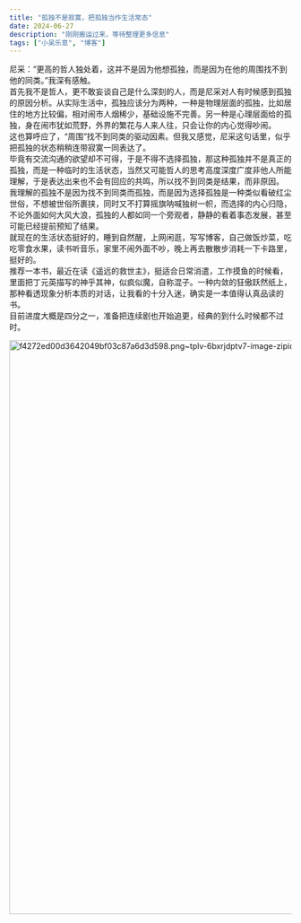 ```yaml
---
title: "孤独不是寂寞，把孤独当作生活常态"
date: 2024-06-27
description: "刚刚搬运过来，等待整理更多信息"
tags: ["小吴乐意", "博客"]
---
```


<p>尼采：&ldquo;更高的哲人独处着，这并不是因为他想孤独，而是因为在他的周围找不到他的同类。&rdquo;我深有感触。<br>首先我不是哲人，更不敢妄谈自己是什么深刻的人，而是尼采对人有时候感到孤独的原因分析。从实际生活中，孤独应该分为两种，一种是物理层面的孤独，比如居住的地方比较偏，相对闹市人烟稀少，基础设施不完善。另一种是心理层面给的孤独，身在闹市犹如荒野，外界的繁花与人来人往，只会让你的内心觉得吵闹。<br>这也算呼应了，&ldquo;周围&rdquo;找不到同类的驱动因素。但我又感觉，尼采这句话里，似乎把孤独的状态稍稍连带寂寞一同表达了。<br>毕竟有交流沟通的欲望却不可得，于是不得不选择孤独，那这种孤独并不是真正的孤独，而是一种临时的生活状态，当然又可能哲人的思考高度深度广度非他人所能理解，于是表达出来也不会有回应的共鸣，所以找不到同类是结果，而非原因。<br>我理解的孤独不是因为找不到同类而孤独，而是因为选择孤独是一种类似看破红尘世俗，不想被世俗所裹挟，同时又不打算摇旗呐喊独树一帜，而选择的内心归隐，不论外面如何大风大浪，孤独的人都如同一个旁观者，静静的看着事态发展，甚至可能已经提前预知了结果。<br>就现在的生活状态挺好的，睡到自然醒，上网闲逛，写写博客，自己做饭炒菜，吃吃零食水果，读书听音乐，家里不闹外面不吵，晚上再去散散步消耗一下卡路里，挺好的。<br>推荐一本书，最近在读《遥远的救世主》，挺适合日常消遣，工作摸鱼的时候看，里面把丁元英描写的神乎其神，似疯似魔，自称混子。一种内敛的狂傲跃然纸上，那种看透现象分析本质的对话，让我看的十分入迷，确实是一本值得认真品读的书。<br>目前进度大概是四分之一，准备把连续剧也开始追更，经典的到什么时候都不过时。</p>
<p><a href="/content/uploadfile/202406/0bcc1719452831.png" target="_blank" rel="noopener"><img src="/content/uploadfile/202406/0bcc1719452831.png" alt="f4272ed00d3642049bf03c87a6d3d598.png~tplv-6bxrjdptv7-image-zipic.png" width="1024" height="1024"></a></p>
